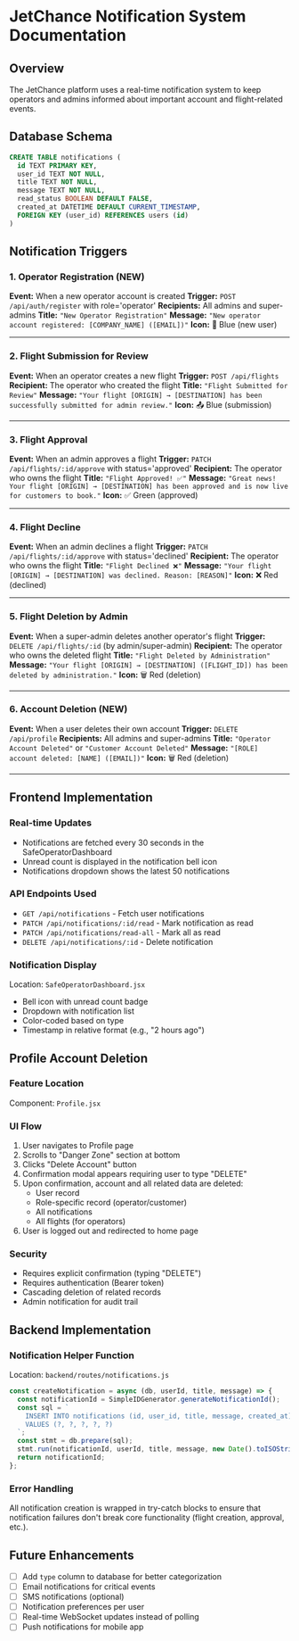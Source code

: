 # JetChance Notification System Documentation

## Overview
The JetChance platform uses a real-time notification system to keep operators and admins informed about important account and flight-related events.

## Database Schema

```sql
CREATE TABLE notifications (
  id TEXT PRIMARY KEY,
  user_id TEXT NOT NULL,
  title TEXT NOT NULL,
  message TEXT NOT NULL,
  read_status BOOLEAN DEFAULT FALSE,
  created_at DATETIME DEFAULT CURRENT_TIMESTAMP,
  FOREIGN KEY (user_id) REFERENCES users (id)
)
```

## Notification Triggers

### 1. Operator Registration (NEW)
**Event:** When a new operator account is created
**Trigger:** `POST /api/auth/register` with role='operator'
**Recipients:** All admins and super-admins
**Title:** `"New Operator Registration"`
**Message:** `"New operator account registered: [COMPANY_NAME] ([EMAIL])"`
**Icon:** 👤 Blue (new user)

---

### 2. Flight Submission for Review
**Event:** When an operator creates a new flight
**Trigger:** `POST /api/flights`
**Recipient:** The operator who created the flight
**Title:** `"Flight Submitted for Review"`
**Message:** `"Your flight [ORIGIN] → [DESTINATION] has been successfully submitted for admin review."`
**Icon:** 📤 Blue (submission)

---

### 3. Flight Approval
**Event:** When an admin approves a flight
**Trigger:** `PATCH /api/flights/:id/approve` with status='approved'
**Recipient:** The operator who owns the flight
**Title:** `"Flight Approved! ✅"`
**Message:** `"Great news! Your flight [ORIGIN] → [DESTINATION] has been approved and is now live for customers to book."`
**Icon:** ✅ Green (approved)

---

### 4. Flight Decline
**Event:** When an admin declines a flight
**Trigger:** `PATCH /api/flights/:id/approve` with status='declined'
**Recipient:** The operator who owns the flight
**Title:** `"Flight Declined ❌"`
**Message:** `"Your flight [ORIGIN] → [DESTINATION] was declined. Reason: [REASON]"`
**Icon:** ❌ Red (declined)

---

### 5. Flight Deletion by Admin
**Event:** When a super-admin deletes another operator's flight
**Trigger:** `DELETE /api/flights/:id` (by admin/super-admin)
**Recipient:** The operator who owns the deleted flight
**Title:** `"Flight Deleted by Administration"`
**Message:** `"Your flight [ORIGIN] → [DESTINATION] ([FLIGHT_ID]) has been deleted by administration."`
**Icon:** 🗑️ Red (deletion)

---

### 6. Account Deletion (NEW)
**Event:** When a user deletes their own account
**Trigger:** `DELETE /api/profile`
**Recipients:** All admins and super-admins
**Title:** `"Operator Account Deleted"` or `"Customer Account Deleted"`
**Message:** `"[ROLE] account deleted: [NAME] ([EMAIL])"`
**Icon:** 🗑️ Red (deletion)

---

## Frontend Implementation

### Real-time Updates
- Notifications are fetched every 30 seconds in the SafeOperatorDashboard
- Unread count is displayed in the notification bell icon
- Notifications dropdown shows the latest 50 notifications

### API Endpoints Used
- `GET /api/notifications` - Fetch user notifications
- `PATCH /api/notifications/:id/read` - Mark notification as read
- `PATCH /api/notifications/read-all` - Mark all as read
- `DELETE /api/notifications/:id` - Delete notification

### Notification Display
Location: `SafeOperatorDashboard.jsx`
- Bell icon with unread count badge
- Dropdown with notification list
- Color-coded based on type
- Timestamp in relative format (e.g., "2 hours ago")

## Profile Account Deletion

### Feature Location
Component: `Profile.jsx`

### UI Flow
1. User navigates to Profile page
2. Scrolls to "Danger Zone" section at bottom
3. Clicks "Delete Account" button
4. Confirmation modal appears requiring user to type "DELETE"
5. Upon confirmation, account and all related data are deleted:
   - User record
   - Role-specific record (operator/customer)
   - All notifications
   - All flights (for operators)
6. User is logged out and redirected to home page

### Security
- Requires explicit confirmation (typing "DELETE")
- Requires authentication (Bearer token)
- Cascading deletion of related records
- Admin notification for audit trail

## Backend Implementation

### Notification Helper Function
Location: `backend/routes/notifications.js`

```javascript
const createNotification = async (db, userId, title, message) => {
  const notificationId = SimpleIDGenerator.generateNotificationId();
  const sql = `
    INSERT INTO notifications (id, user_id, title, message, created_at)
    VALUES (?, ?, ?, ?, ?)
  `;
  const stmt = db.prepare(sql);
  stmt.run(notificationId, userId, title, message, new Date().toISOString());
  return notificationId;
};
```

### Error Handling
All notification creation is wrapped in try-catch blocks to ensure that notification failures don't break core functionality (flight creation, approval, etc.).

## Future Enhancements
- [ ] Add `type` column to database for better categorization
- [ ] Email notifications for critical events
- [ ] SMS notifications (optional)
- [ ] Notification preferences per user
- [ ] Real-time WebSocket updates instead of polling
- [ ] Push notifications for mobile app
